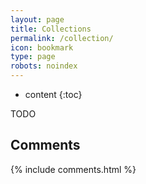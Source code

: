 ```yaml
---
layout: page
title: Collections
permalink: /collection/
icon: bookmark
type: page
robots: noindex
---
```


* content
{:toc}

TODO

## Comments

{% include comments.html %}
